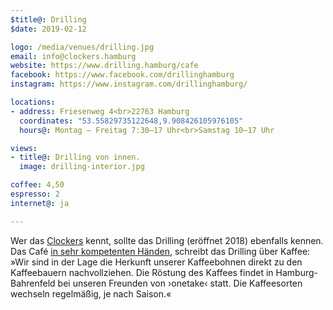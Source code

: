 ```yaml
---
$title@: Drilling
$date: 2019-02-12

logo: /media/venues/drilling.jpg
email: info@clockers.hamburg
website: https://www.drilling.hamburg/cafe
facebook: https://www.facebook.com/drillinghamburg
instagram: https://www.instagram.com/drillinghamburg/

locations:
- address: Friesenweg 4<br>22763 Hamburg
  coordinates: "53.55829735122648,9.908426105976105"
  hours@: Montag – Freitag 7:30–17 Uhr<br>Samstag 10–17 Uhr

views:
- title@: Drilling von innen.
  image: drilling-interior.jpg

coffee: 4,50
espresso: 2
internet@: ja

---
```

Wer das [Clockers](https://clockers.hamburg/) kennt, sollte das Drilling (eröffnet 2018) ebenfalls kennen. Das Café [in sehr kompetenten Händen](https://www.facebook.com/drillinghamburg/photos/a.193377721384251/319052372150118/), schreibt das Drilling über Kaffee: »Wir sind in der Lage die Herkunft unserer Kaffeebohnen direkt zu den Kaffeebauern nachvollziehen. Die Röstung des Kaffees findet in Hamburg-Bahrenfeld bei unseren Freunden von ›onetake‹ statt. Die Kaffeesorten wechseln regelmäßig, je nach Saison.«